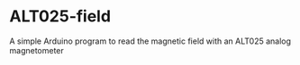 # ALT025-field
A simple Arduino program to read the magnetic field with an ALT025 analog magnetometer
